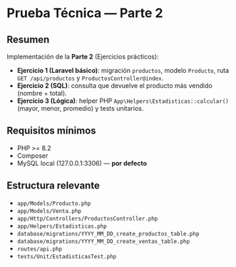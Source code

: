 # Prueba Técnica — Parte 2

Resumen 
--------------
Implementación de la **Parte 2** (Ejercicios prácticos):
- **Ejercicio 1 (Laravel básico)**: migración `productos`, modelo `Producto`, ruta `GET /api/productos` y `ProductosController@index`.
- **Ejercicio 2 (SQL)**: consulta que devuelve el producto más vendido (nombre + total).
- **Ejercicio 3 (Lógica)**: helper PHP `App\Helpers\Estadisticas::calcular()` (mayor, menor, promedio) y tests unitarios.

Requisitos mínimos
----------
- PHP >= 8.2
- Composer
- MySQL local (127.0.0.1:3306) — **por defecto** 


Estructura relevante
--------------------
- `app/Models/Producto.php`
- `app/Models/Venta.php`
- `app/Http/Controllers/ProductosController.php`
- `app/Helpers/Estadisticas.php`
- `database/migrations/YYYY_MM_DD_create_productos_table.php`
- `database/migrations/YYYY_MM_DD_create_ventas_table.php`
- `routes/api.php`
- `tests/Unit/EstadisticasTest.php`
